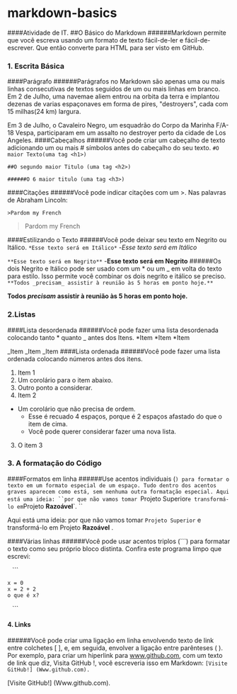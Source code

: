 # markdown-basics
####Atividade de IT.
##O Básico do Markdown
######Markdown permite que você escreva usando um formato de texto fácil-de-ler e fácil-de-escrever. Que então converte para HTML para ser visto em GitHub.
### 1. Escrita Básica
####Parágrafo
######Parágrafos no Markdown são apenas uma ou mais linhas consecutivas de textos seguidos de um ou mais linhas em branco.
Em 2 de Julho, uma navemae aliem entrou na orbita da terra e implantou dezenas de varias espaçonaves em forma de pires, "destroyers", cada com 15 milhas(24 km) largura.

Em 3 de Julho, o Cavaleiro Negro, um esquadrão do Corpo da Marinha F/A-18 Vespa, participaram em um assalto no destroyer perto da cidade de Los Angeles.
####Cabeçalhos
######Você pode criar um cabeçalho de texto adicionando um ou mais # símbolos antes do cabeçalho do seu texto.
`#O maior Texto(uma tag <h1>)`

`##O segundo maior Titulo (uma tag <h2>)`

`######O 6 maior titulo (uma tag <h3>)`

####Citações
######Você pode indicar citações com um >.
Nas palavras de Abraham Lincoln:

`>Pardom my French`
>Pardom my French

####Estilizando o Texto
######Você pode deixar seu texto em Negrito ou Itálico.
`*Esse texto será em Itálico*` -*Esse texto será em Itálico*

`**Esse texto será em Negrito**` -**Esse texto será em Negrito**
######Os dois Negrito e Itálico pode ser usado com um * ou um _ em volta do texto para estilo. Isso permite você combinar os dois negrito e itálico se preciso.
`**Todos _precisam_ assistir à reunião às 5 horas em ponto hoje.**` 

**Todos _precisam_ assistir à reunião às 5 horas em ponto hoje.**


### 2.Listas
####Lista desordenada
######Você pode fazer uma lista desordenada colocando  tanto * quanto _ antes dos Itens.
*Item
*Item
*Item
 
_Item
_Item
_Item
####Lista ordenada
######Você pode fazer uma lista ordenada colocando números antes dos itens.
1. Item 1
  1. Um corolário para o item abaixo.
  2. Outro ponto a considerar.
2. Item 2
  * Um corolário que não precisa de ordem.
    * Esse é recuado 4 espaços, porque é 2 espaços afastado do que o item de cima.
    * Você pode querer considerar fazer uma nova lista.
3. O item 3


### 3. A formatação do Código
####Formatos em linha
######Use acentos individuais (`) para formatar o texto em um formato especial de um espaço. Tudo dentro dos acentos graves aparecem como está, sem nenhuma outra formatação especial.
Aqui está uma ideia: ``por que não vamos tomar `Projeto Superior` e transformá-lo em `Projeto **Razoável**`. ``

Aqui está uma ideia: por que não vamos tomar `Projeto Superior` e transformá-lo em Projeto **Razoável** .

####Várias linhas
######Você pode usar acentos triplos (```) para formatar o texto como seu próprio bloco distinta.
Confira este programa limpo que escrevi:

``` ``` ```
```
x = 0 
x = 2 + 2 
o que é x?
```
``` ``` ```


#### 4. Links
######Você pode criar uma ligação em linha envolvendo texto de link entre colchetes [ ], e, em seguida, envolver a ligação entre parênteses ( ).
Por exemplo, para criar um hiperlink para www.github.com, com um texto de link que diz, Visita GitHub !, você escreveria isso em Markdown:
`[Visite GitHub!] (Www.github.com).`

[Visite GitHub!] (Www.github.com).
